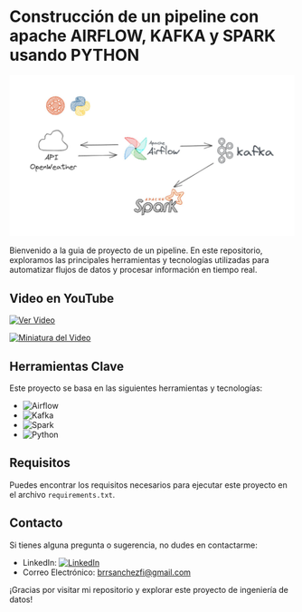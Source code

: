 # Construcción de un pipeline con apache AIRFLOW, KAFKA y SPARK usando PYTHON

![Pipeline](pipeline.jpg)

Bienvenido a la guia de proyecto de un pipeline. En este repositorio, exploramos las principales herramientas y tecnologías utilizadas para automatizar flujos de datos y procesar información en tiempo real.

## Video en YouTube
[![Ver Video](https://img.shields.io/badge/Ver%20Video-en%20YouTube-red)]([https://www.youtube.com/watch?v=3Lwl5GRVrfM&t=907s](https://youtu.be/3Lwl5GRVrfM?si=uDWtYct6CTK1iZCJ))

[![Miniatura del Video](ruta_a_miniatura.jpg)]([https://www.youtube.com/watch?v=3Lwl5GRVrfM&t=907s](https://youtu.be/3Lwl5GRVrfM?si=uDWtYct6CTK1iZCJ))

## Herramientas Clave
Este proyecto se basa en las siguientes herramientas y tecnologías:

- ![Airflow](https://img.shields.io/badge/Airflow-%23296C98)
- ![Kafka](https://img.shields.io/badge/Kafka-%23000000)
- ![Spark](https://img.shields.io/badge/Spark-%23E25A1C)
- ![Python](https://img.shields.io/badge/Python-%233776AB)

## Requisitos
Puedes encontrar los requisitos necesarios para ejecutar este proyecto en el archivo `requirements.txt`.

## Contacto
Si tienes alguna pregunta o sugerencia, no dudes en contactarme:
- LinkedIn: [![LinkedIn](https://img.shields.io/badge/LinkedIn-%230A66C2)](https://www.linkedin.com/in/robertosanchez-data/)
- Correo Electrónico: [brrsanchezfi@gmail.com](mailto:brrsanchezfi@gmail.com)

¡Gracias por visitar mi repositorio y explorar este proyecto de ingeniería de datos!

